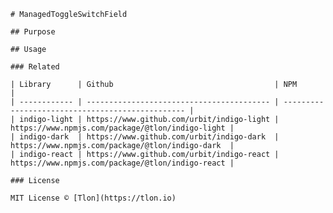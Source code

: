     # ManagedToggleSwitchField

    ## Purpose

    ## Usage

    ### Related

    | Library      | Github                                    | NPM                                              |
    | ------------ | ----------------------------------------- | ------------------------------------------------ |
    | indigo-light | https://www.github.com/urbit/indigo-light | https://www.npmjs.com/package/@tlon/indigo-light |
    | indigo-dark  | https://www.github.com/urbit/indigo-dark  | https://www.npmjs.com/package/@tlon/indigo-dark  |
    | indigo-react | https://www.github.com/urbit/indigo-react | https://www.npmjs.com/package/@tlon/indigo-react |

    ### License

    MIT License © [Tlon](https://tlon.io)
